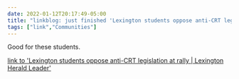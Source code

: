```yaml
---
date: 2022-01-12T20:17:49-05:00
title: "linkblog: just finished 'Lexington students oppose anti-CRT legislation at rally | Lexington Herald Leader'"
tags: ["link","Communities"]
---
```

Good for these students.
 
[link to 'Lexington students oppose anti-CRT legislation at rally | Lexington Herald Leader'](https://www.kentucky.com/news/local/education/article257255127.html)
